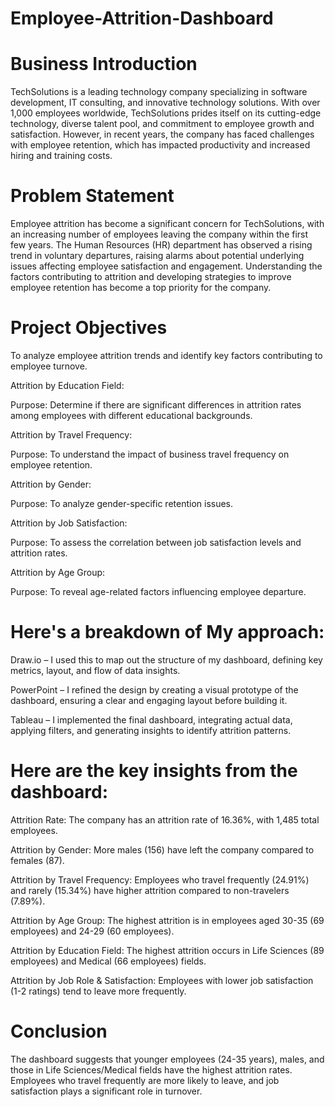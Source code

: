 # Employee-Attrition-Dashboard

# Business Introduction

TechSolutions is a leading technology company specializing in software development, IT consulting, and innovative technology solutions. With over 1,000 employees worldwide, TechSolutions prides itself on its cutting-edge technology, diverse talent pool, and commitment to employee growth and satisfaction.
However, in recent years, the company has faced challenges with employee retention, which has impacted productivity and increased hiring and training costs.


# Problem Statement

Employee attrition has become a significant concern for TechSolutions, with an increasing number of employees leaving the company within the first few years. The Human Resources (HR) department has observed a rising trend in voluntary departures, raising alarms about potential underlying issues affecting employee satisfaction and engagement. Understanding the factors contributing to attrition and developing strategies to improve employee retention has become a top priority for the company.


# Project Objectives

To analyze employee attrition trends and identify key factors contributing to employee turnove.

Attrition by Education Field:

Purpose: Determine if there are significant differences in attrition rates among employees with different educational backgrounds.


Attrition by Travel Frequency:

Purpose: To understand the impact of business travel frequency on employee retention.


Attrition by Gender:

Purpose: To analyze gender-specific retention issues.


Attrition by Job Satisfaction:

Purpose: To assess the correlation between job satisfaction levels and attrition rates.

Attrition by Age Group:

Purpose: To reveal age-related factors influencing employee departure.


# Here's a breakdown of My approach:

Draw.io  – I used this to map out the structure of my dashboard, defining key metrics, layout, and flow of data insights.

PowerPoint  – I refined the design by creating a visual prototype of the dashboard, ensuring a clear and engaging layout before building it.

Tableau  – I implemented the final dashboard, integrating actual data, applying filters, and generating insights to identify attrition patterns.


# Here are the key insights from the dashboard:

Attrition Rate: The company has an attrition rate of 16.36%, with 1,485 total employees.

Attrition by Gender: More males (156) have left the company compared to females (87).

Attrition by Travel Frequency: Employees who travel frequently (24.91%) and rarely (15.34%) have higher attrition compared to non-travelers (7.89%).

Attrition by Age Group: The highest attrition is in employees aged 30-35 (69 employees) and 24-29 (60 employees).

Attrition by Education Field: The highest attrition occurs in Life Sciences (89 employees) and Medical (66 employees) fields.

Attrition by Job Role & Satisfaction: Employees with lower job satisfaction (1-2 ratings) tend to leave more frequently.

# Conclusion
The dashboard suggests that younger employees (24-35 years), males, and those in Life Sciences/Medical fields have the highest attrition rates. Employees who travel frequently are more likely to leave, and job satisfaction plays a significant role in turnover.
